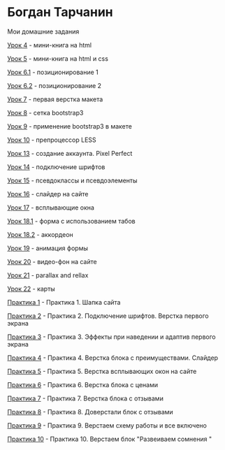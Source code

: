 # Богдан Тарчанин
Мои домашние задания

[Урок 4](https://bohdantarchanin.github.io/lesson_4/ "Мои домашки") - мини-книга на html

[Урок 5](https://bohdantarchanin.github.io/lesson_5/ "Мои домашки") - мини-книга на html и css 

[Урок 6.1](https://bohdantarchanin.github.io/lesson_6.1/ "Мои домашки") - позиционирование 1

[Урок 6.2](https://bohdantarchanin.github.io/lesson_6.2/ "Мои домашки") - позиционирование 2

[Урок 7](https://bohdantarchanin.github.io/lesson_7/ "Мои домашки") - первая верстка макета

[Урок 8](https://bohdantarchanin.github.io/lesson_8/ "Мои домашки") - сетка bootstrap3

[Урок 9](https://bohdantarchanin.github.io/lesson_9/ "Мои домашки") - применение bootstrap3 в макете

[Урок 10](https://bohdantarchanin.github.io/lesson_10/ "Мои домашки")  - препроцессор LESS

[Урок 13](https://bohdantarchanin.github.io/lesson_13/ "Мои домашки")  - создание аккаунта. Pixel Perfect

[Урок 14](https://bohdantarchanin.github.io/lesson_14/ "Мои домашки")  - подключение шрифтов

[Урок 15](https://bohdantarchanin.github.io/lesson_15/ "Мои домашки")  - псевдоклассы и псевдоэлементы

[Урок 16](https://bohdantarchanin.github.io/lesson_16/ "Мои домашки")  - слайдер на сайте

[Урок 17](https://bohdantarchanin.github.io/lesson_17/ "Мои домашки")  - всплывающие окна

[Урок 18.1](https://bohdantarchanin.github.io/lesson_18.1/ "Мои домашки")  - форма с использованием табов

[Урок 18.2](https://bohdantarchanin.github.io/lesson_18.2/ "Мои домашки")  - аккордеон 

[Урок 19](https://bohdantarchanin.github.io/lesson_19/ "Мои домашки")  - анимация формы

[Урок 20](https://bohdantarchanin.github.io/lesson_20/ "Мои домашки")  - видео-фон на сайте

[Урок 21](https://bohdantarchanin.github.io/Lesson_21/ "Мои домашки")  - parallax and rellax

[Урок 22](https://bohdantarchanin.github.io/lesson_22/ "Мои домашки")  - карты

[Практика 1](https://bohdantarchanin.github.io/Practice%20_1/ "Мои домашки")  - Практика 1. Шапка сайта

[Практика 2](https://bohdantarchanin.github.io/Practise_2/ "Мои домашки")  - Практика 2. Подключение шрифтов. Верстка первого экрана

[Практика 3](https://bohdantarchanin.github.io/Practise_3/ "Мои домашки")  - Практика 3. Эффекты при наведении и адаптив первого экрана

[Практика 4](https://bohdantarchanin.github.io/Practise_4 "Мои домашки")  - Практика 4. Верстка блока с преимуществами. Слайдер

[Практика 5](https://bohdantarchanin.github.io/Practise_5/ "Мои домашки")  - Практика 5. Верстка всплывающих окон на сайте

[Практика 6](https://bohdantarchanin.github.io/Practise_6/ "Мои домашки")  - Практика 6. Верстка блока с ценами

[Практика 7](https://bohdantarchanin.github.io/Practise_7/ "Мои домашки")  - Практика 7. Верстка блока с отзывами

[Практика 8](https://bohdantarchanin.github.io/Practise_8/ "Мои домашки")  - Практика 8. Доверстали блок с отзывами

[Практика 9](https://bohdantarchanin.github.io/Practise_9/ "Мои домашки")  - Практика 9. Верстаем схему работы и все включено

[Практика 10](https://bohdantarchanin.github.io/Practise_10/ "Мои домашки")  - Практика 10. Верстаем блок "Развеиваем сомнения "







